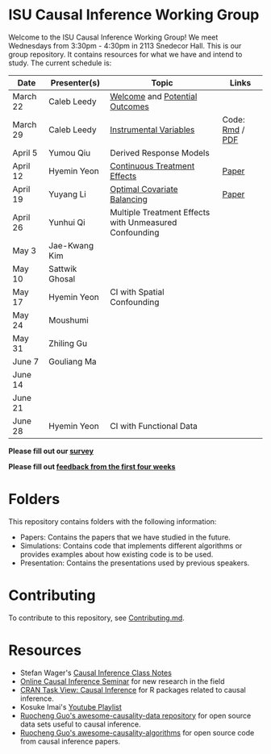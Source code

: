
# ISU Causal Inference Working Group

Welcome to the ISU Causal Inference Working Group! We meet Wednesdays from
3:30pm - 4:30pm in 2113 Snedecor Hall. This is our group repository. It
contains resources for what we have and intend to study. The current schedule
is:

| Date     | Presenter(s)   | Topic                                                                                                | Links                                                                       |
| -----    | ----------     | ------                                                                                               | ----                                                                        |
| March 22 | Caleb Leedy    | [Welcome](Presentations/welcome_032223.pdf) and [Potential Outcomes](Presentations/intro_032223.pdf) |                                                                             |
| March 29 | Caleb Leedy    | [Instrumental Variables](Presentations/iv.pdf)                                                       | Code: [Rmd](Simulations/est_ate_iv.Rmd) / [PDF](Simulations/est_ate_iv.pdf) |
| April 5  | Yumou Qiu      | Derived Response Models                                                                              |                                                                             |
| April 12 | Hyemin Yeon    | [Continuous Treatment Effects](Presentations/CIWG_20230412_HyeminYeon_ContTrt.pdf)                   | [Paper](https://tinyurl.com/mdxy5nu9)                                       |
| April 19 | Yuyang Li      | [Optimal Covariate Balancing](Presentations/Optimal_Covariate_Balancing_0419.pdf)                    | [Paper](https://tinyurl.com/3dtxcw6y)                                       |
| April 26 | Yunhui Qi      | Multiple Treatment Effects with Unmeasured Confounding                                               |                                                                             |
| May 3    | Jae-Kwang Kim  |                                                                                                      |                                                                             |
| May 10   | Sattwik Ghosal |                                                                                                      |                                                                             |
| May 17   | Hyemin Yeon    | CI with Spatial Confounding                                                                          |                                                                             |
| May 24   | Moushumi       |                                                                                                      |                                                                             |
| May 31   | Zhiling Gu     |                                                                                                      |                                                                             |
| June 7   | Gouliang Ma    |                                                                                                      |                                                                             |
| June 14  |                |                                                                                                      |                                                                             |
| June 21  |                |                                                                                                      |                                                                             |
| June 28  | Hyemin Yeon    | CI with Functional Data                                                                              |                                                                             |


**Please fill out our [survey](https://forms.gle/Bc3gPvWuRnTWU2gy5)**

**Please fill out [feedback from the first four weeks](https://forms.gle/VKYz4b6n3YHbk7i76)**

# Folders

This repository contains folders with the following information:

* Papers: Contains the papers that we have studied in the future.
* Simulations: Contains code that implements different algorithms or provides
  examples about how existing code is to be used.
* Presentation: Contains the presentations used by previous speakers.

# Contributing

To contribute to this repository, see [Contributing.md](Contributing.md).

# Resources

* Stefan Wager's [Causal Inference Class
  Notes](https://web.stanford.edu/~swager/stats361.pdf)
* [Online Causal Inference Seminar](https://sites.google.com/view/ocis/home)
  for new research in the field
* [CRAN Task View: Causal
  Inference](https://cran.r-project.org/web/views/CausalInference.html) for R
  packages related to causal inference.
* Kosuke Imai's [Youtube Playlist](https://www.youtube.com/@imaikosuke)
* [Ruocheng Guo's awesome-causality-data
  repository](https://github.com/rguo12/awesome-causality-data) for open source
  data sets useful to causal inference.
* [Ruocheng Guo's
  awesome-causality-algorithms](https://github.com/rguo12/awesome-causality-algorithms)
  for open source code from causal inference papers.
